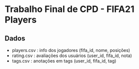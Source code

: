 # Trabalho Final de CPD - FIFA21 Players

## Dados
- players.csv : info dos jogadores (fifa_id, nome, posições) 
- rating.csv : avaliações dos usuários (user_id, fifa_id, nota)
- tags.csv : anotações em tags (user_id, fifa_id, tag)
